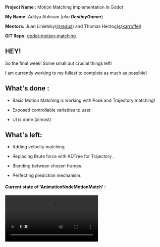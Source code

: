**Project Name :**  Motion Matching Implementation In Godot

**My Name:** Aditya Abhiram (_aka **DestinyGamer**_)

**Mentors:** Juan Linietsky([@reduz](https://github.com/reduz)) and Thomas Herzog([@karroffel](https://github.com/karroffel))

**GIT Repo:** [godot-motion-matching](https://github.com/Aa20475/godot/tree/godot-motion-matching)

## HEY!


So the final week! Some small but crucial things left! 

I am currently working to my fullest to complete as much as possible! 




## What's done :

* Basic Motion Matching is working with Pose and Trajectory matching!

* Exposed controllable variables to user.

* UI is done.(almost)


## What's left:

* Adding velocity matching.

* Replacing Brute force with KDTree for Trajectory .

* Blending between chosen frames.

* Perfecting prediction mechanism.


#### Current state of 'AnimationNodeMotionMatch' :

![AnimationNodeMotionMatch](/Data/R2.mp4)







